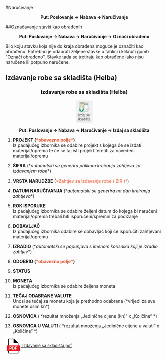 #Naručivanje

**<p align=center>Put: Poslovanje → Nabava → Naručivanje**  

##Označavanje stavki kao obrađenih

**<p align=center>Put: Poslovanje → Nabava → Naručivanje → Označi obrađeno**  

Bilo koju stavku koja nije do kraja obrađena moguće je označiti kao obrađenu. Potrebno je odabrati željene stavke u tablici i kliknuti gumb "Označi obrađeno". Stavke tada se tretiraju kao obrađene iako nisu naručene ili potpuno naručene.

## Izdavanje robe sa skladišta (Helba)

### <p align=center>**Izdavanje robe sa skladišta (Helba)**

<img src="./images/izdavanjeRobeSaSkladista.png"
    alt="Izdavanje robe sa skladišta"
    style="display: block;
            margin-left: auto;
            margin-right: auto;" 
/>

**<p align=center>Put: Poslovanje → Nabava → Naručivanje → Izdaj sa skladišta**  

1. **PROJEKT  (<span style="color: #ff5630">\*obavezno polje\*</span>)**     
    Iz padajućeg izbornika se odabire projekt s kojega će se izdati materijal/oprema te će se taj isti projekt teretiti za navedeni materijal/opremu

2. **ŠIFRA** (\**automatski se generira prilikom kreiranja zahtjeva za izdavanjem robe**)  

3. **VRSTA NARUDŽBE** (<span style="color: #ff5630">\*Zahtjev za izdavanje robe ( ZIR )\*</span>)     

4. **DATUM NARUČIVANJA** (\**automatski se generira na dan kreiranja zahtjeva**)

5. **ROK ISPORUKE**     
    Iz padajućeg izbornika se odabire željeni datum do kojega bi naručeni materijal/oprema trebali biti isporučeni/spremni za podizanje

6. **DOBAVLJAČ**     
    Iz padajućeg izbornika odabire se dobavljač koji će isporučiti zahtjevani materijal/opremu

7. **IZRADIO** (\**automatski se popunjava s imenom korisnika koji je izradio zahtjev**)

8. **ODOBRIO  (<span style="color: #ff5630">\*obavezno polje\*</span>)**   

9. **STATUS**   

10. **MONETA**  
    Iz padajućeg izbornika se odabire željena moneta

11. **TEČAJ ODABRANE VALUTE**  
    Unosi se tečaj za monetu koja je prethodno odabrana (\*vrijedi za sve monete osim kn*)

12. **OSNOVICA** ( \*rezultat množenja „Jedinične cijene (kn)“ x „Količine“ *)


13. **OSNOVICA U VALUTI** ( \*rezultat množenja „Jedinične cijene u valuti“ x „Količine“ *)

<a href="./documents/Izdavanje sa skladišta.pdf" target="_blank">
    <img src="./images/pdf.png" alt="Download link Izdavanje sa skladišta.pdf" style="width:50px;height:50px;vertical-align:middle">
    <font size="2">Izdavanje sa skladišta.pdf</font>
</a>


<br></br><br></br>
